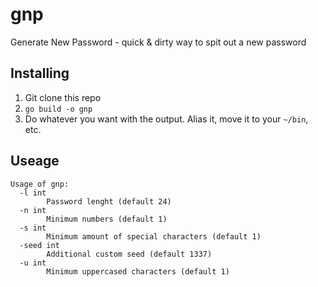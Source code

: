 # gnp

Generate New Password - quick & dirty way to spit out a new password

## Installing

1. Git clone this repo
2. `go build -o gnp`
3. Do whatever you want with the output. Alias it, move it to your `~/bin`, etc.

## Useage

```
Usage of gnp:
  -l int
    	Password lenght (default 24)
  -n int
    	Minimum numbers (default 1)
  -s int
    	Minimum amount of special characters (default 1)
  -seed int
    	Additional custom seed (default 1337)
  -u int
    	Minimum uppercased characters (default 1)
```
